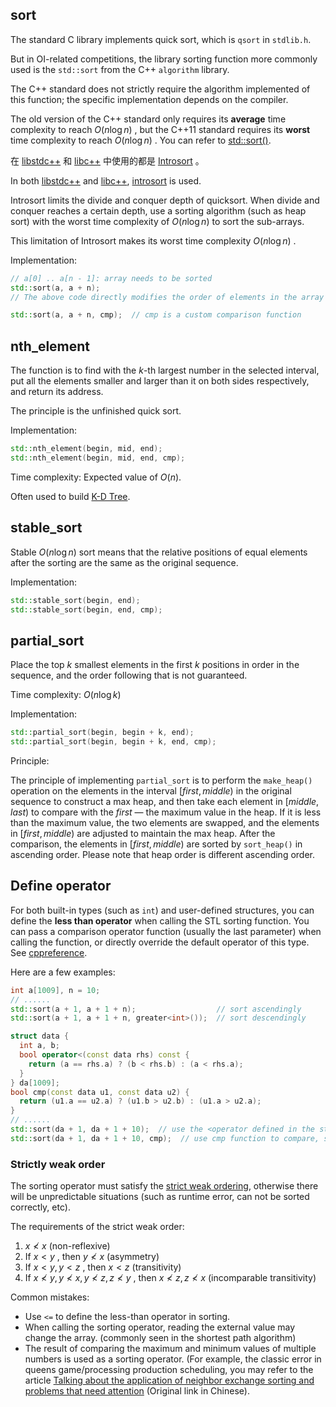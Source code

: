 ## sort

The standard C library implements quick sort, which is `qsort` in `stdlib.h`.

But in OI-related competitions, the library sorting function more commonly used is the `std::sort` from the C++ `algorithm` library.

The C++ standard does not strictly require the algorithm implemented of this function; the specific implementation depends on the compiler.

The old version of the C++ standard only requires its **average** time complexity to reach $O(n\log n)$ , but the C++11 standard requires its **worst** time complexity to reach $O( n\log n)$ . You can refer to [std::sort()](https://en.cppreference.com/w/cpp/algorithm/sort).

在 [libstdc++](https://github.com/mirrors/gcc/blob/master/libstdc++-v3/include/bits/stl_algo.h) 和 [libc++](http://llvm.org/svn/llvm-project/libcxx/trunk/include/algorithm) 中使用的都是 [Introsort](https://en.wikipedia.org/wiki/Introsort) 。

In both [libstdc++](https://github.com/mirrors/gcc/blob/master/libstdc++-v3/include/bits/stl_algo.h) and [libc++](http://llvm.org/svn/llvm-project/libcxx/trunk/include/algorithm), [introsort](https://en.wikipedia.org/wiki/Introsort) is used.

Introsort limits the divide and conquer depth of quicksort. When divide and conquer reaches a certain depth, use a sorting algorithm (such as heap sort) with the worst time complexity of $O(n\log n)$ to sort the sub-arrays.

This limitation of Introsort makes its worst time complexity $O(n\log n)$ .

Implementation:

```cpp
// a[0] .. a[n - 1]: array needs to be sorted
std::sort(a, a + n);
// The above code directly modifies the order of elements in the array so that it is now sorted ascendingly.

std::sort(a, a + n, cmp);  // cmp is a custom comparison function
```

## nth_element

The function is to find with the $k$-th largest number in the selected interval, put all the elements smaller and larger than it on both sides respectively, and return its address.

The principle is the unfinished quick sort.

Implementation:

```cpp
std::nth_element(begin, mid, end);
std::nth_element(begin, mid, end, cmp);
```

Time complexity: Expected value of $O(n)$.

Often used to build [K-D Tree](https://en.wikipedia.org/wiki/K-d_tree).

## stable_sort

Stable $O(n\log n)$ sort means that the relative positions of equal elements after the sorting are the same as the original sequence.

Implementation:

```cpp
std::stable_sort(begin, end);
std::stable_sort(begin, end, cmp);
```

## partial_sort

Place the top $k$ smallest elements in the first $k$ positions in order in the sequence, and the order following that is not guaranteed.

Time complexity: $O(n\log k)$ 

Implementation:

```cpp
std::partial_sort(begin, begin + k, end);
std::partial_sort(begin, begin + k, end, cmp);
```

Principle:

The principle of implementing `partial_sort` is to perform the `make_heap()` operation on the elements in the interval $[first, middle)$ in the original sequence to construct a max heap, and then take each element in $[middle, last)$ to compare with the $first$ — the maximum value in the heap. If it is less than the maximum value, the two elements are swapped, and the elements in $[first, middle)$ are adjusted to maintain the max heap. After the comparison, the elements in $[first, middle)$ are sorted by `sort_heap()` in ascending order. Please note that heap order is different ascending order.

## Define operator

For both built-in types (such as `int`) and user-defined structures, you can define the **less than operator** when calling the STL sorting function. You can pass a comparison operator function (usually the last parameter) when calling the function, or directly override the default operator of this type. See [cppreference](https://en.cppreference.com/w/cpp/language/operators).

Here are a few examples:

```cpp
int a[1009], n = 10;
// ......
std::sort(a + 1, a + 1 + n);                  // sort ascendingly
std::sort(a + 1, a + 1 + n, greater<int>());  // sort descendingly
```

```cpp
struct data {
  int a, b;
  bool operator<(const data rhs) const {
    return (a == rhs.a) ? (b < rhs.b) : (a < rhs.a);
  }
} da[1009];
bool cmp(const data u1, const data u2) {
  return (u1.a == u2.a) ? (u1.b > u2.b) : (u1.a > u2.a);
}
// ......
std::sort(da + 1, da + 1 + 10);  // use the <operator defined in the structure to sort ascendingly
std::sort(da + 1, da + 1 + 10, cmp);  // use cmp function to compare, sort descendingly
```

### Strictly weak order

The sorting operator must satisfy the [strict weak ordering](https://en.wikipedia.org/wiki/Weak_ordering#:~:text=A%20strict%20weak%20ordering%20is,b%20%3C%20a%22%20is%20transitive.&text=For%20all%20x%2C%20y%2C%20z,x%20%3C%20z%20(transitivity).), otherwise there will be unpredictable situations (such as runtime error, can not be sorted correctly, etc).

The requirements of the strict weak order:

1. $x \not< x$ (non-reflexive)
2. If $x < y$ , then $y \not< x$ (asymmetry)
3. If $x < y, y < z$ , then $x < z$ (transitivity)
4. If $x \not< y, y \not< x, y \not< z, z \not< y$ , then $x \not< z, z \not< x$ (incomparable transitivity)

Common mistakes:

- Use `<=` to define the less-than operator in sorting.
- When calling the sorting operator, reading the external value may change the array. (commonly seen in the shortest path algorithm)
- The result of comparing the maximum and minimum values of multiple numbers is used as a sorting operator. (For example, the classic error in queens game/processing production scheduling, you may refer to the article [Talking about the application of neighbor exchange sorting and problems that need attention](https://ouuan.github.io/浅谈邻项交换排序的应用以及需要注意的问题/) (Original link in Chinese).

